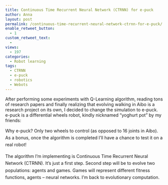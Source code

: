 ```yaml
---
title: Continuous Time Recurrent Neural Network (CTRNN) for e-puck
author: Anna
layout: post
permalink: /continuous-time-recurrent-neural-network-ctrnn-for-e-puck/
enable_retweet_button:
  - 1
custom_retweet_text:
  - 
views:
  - 197
categories:
  - Robot learning
tags:
  - CTRNN
  - e-puck
  - robotics
  - Webots
---
```

After performing some experiments with Q-Learning algorithm, reading tons of research papers and finally realizing that evolving walking in Aibo is a research project on its own, I decided to change the simulation to e-puck. e-puck is a differential wheels robot, kindly nicknamed &#8220;yoghurt pot&#8221; by my friends:

<span style="line-height: 1.6;">Why e-puck? Only two wheels to control (as opposed to 16 joints in Aibo). As a bonus, once the algorithm is completed I&#8217;ll have a chance to test it on a real robot!</span>

<span style="line-height: 1.6;">The algorithm I&#8217;m implementing is Continuous Time Recurrent Neural Network (CTRNN). It&#8217;s just a first step. Second step will be to evolve two populations: agents and games. Games will represent different fitness functions, agents &#8211; neural networks. I&#8217;m back to evolutionary computation.</span>